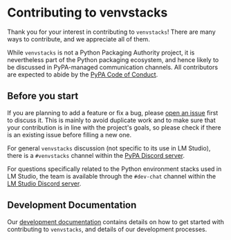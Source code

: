 # Contributing to venvstacks

Thank you for your interest in contributing to `venvstacks`! There are many ways to
contribute, and we appreciate all of them.

While `venvstacks` is not a Python Packaging Authority project, it is nevertheless
part of the Python packaging ecosystem, and hence likely to be discussed in
PyPA-managed communication channels. All contributors are expected to abide by the
[PyPA Code of Conduct][pypa-coc].

[pypa-coc]: https://www.pypa.io/en/latest/code-of-conduct/

## Before you start

If you are planning to add a feature or fix a bug,
please [open an issue](https://github.com/lmstudio-ai/venvstacks/issues) first to discuss it.
This is mainly to avoid duplicate work and to make sure that your contribution is in line
with the project's goals,
so please check if there is an existing issue before filling a new one.

For general `venvstacks` discussion (not specific to its use in LM Studio), there is a
`#venvstacks` channel within the [PyPA Discord server](https://discord.com/invite/pypa).

For questions specifically related to the Python environment stacks used in LM Studio,
the team is available through the `#dev-chat` channel within the
[LM Studio Discord server](https://discord.gg/aPQfnNkxGC).

## Development Documentation

Our [development documentation](https://lmstudio-ai.github.io/venvstacks/development/)
contains details on how to get started with contributing to `venvstacks`,
and details of our development processes.
